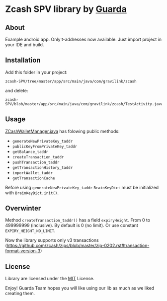 # Zcash SPV library by [Guarda](https://guarda.co)

## About
Example android app. Only t-addresses now available.
Just import project in your IDE and build.


## Installation
Add this folder in your project:
```
zcash-SPV/tree/master/app/src/main/java/com/gravilink/zcash
```
and delete:
```
zcash-SPV/blob/master/app/src/main/java/com/gravilink/zcash/TestActivity.java
```
## Usage
[ZCashWalletManager.java](/app/src/main/java/com/gravilink/zcash/ZCashWalletManager.java) has folowing public methods:
- ```generateNewPrivateKey_taddr```
- ```publicKeyFromPrivateKey_taddr```
- ```getBalance_taddr```
- ```createTransaction_taddr```
- ```pushTransaction_taddr```
- ```getTransactionHistory_taddr```
- ```importWallet_taddr```
- ```getTransactionCache```

Before using ```generateNewPrivateKey_taddr``` ```BrainKeyDict``` must be initialized with ```BrainKeyDict.init()```.

## Overwinter
Method ```createTransaction_taddr()``` has a field ```expiryHeight```. From 0 to 499999999 (inclusive).
By default is 0 (no limit). Or use constant ```EXPIRY_HEIGHT_NO_LIMIT```.

Now the library supports only v3 transactions (https://github.com/zcash/zips/blob/master/zip-0202.rst#transaction-format-version-3)

## License

Library are licensed under the [MIT](/LICENSE.md) License.


Enjoy! Guarda Team hopes you will like using our lib as much as we liked creating them.
